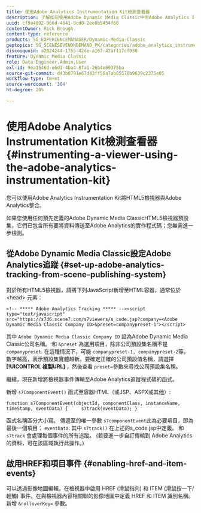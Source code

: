 ```yaml
---
title: 使用Adobe Analytics Instrumentation Kit檢測查看器
description: 了解如何使用Adobe Dynamic Media Classic中的Adobe Analytics Instrumentation Kit檢視器。
uuid: cf9a4002-966d-4641-9cd0-2ee8b5454f60
contentOwner: Rick Brough
content-type: reference
products: SG_EXPERIENCEMANAGER/Dynamic-Media-Classic
geptopics: SG_SCENESEVENONDEMAND_PK/categories/adobe_analytics_instrumentation_kit
discoiquuid: a2824244-1755-42de-a167-42af117cf038
feature: Dynamic Media Classic
role: Data Engineer,Admin,User
exl-id: 9ea1546d-e6d1-4ba4-8fa1-26b4e69375ba
source-git-commit: d43b0791e67d43ff56a7ab85570b9639c2375e05
workflow-type: tm+mt
source-wordcount: '304'
ht-degree: 20%

---
```


# 使用Adobe Analytics Instrumentation Kit檢測查看器{#instrumenting-a-viewer-using-the-adobe-analytics-instrumentation-kit}

您可以使用Adobe Analytics Instrumentation Kit將HTML5檢視器與Adobe Analytics整合。

如果您使用任何預先定義的Adobe Dynamic Media ClassicHTML5檢視器預設集，它們已包含所有要將資料傳送至Adobe Analytics的實作程式碼；您無需進一步檢測。

## 從Adobe Dynamic Media Classic設定Adobe Analytics追蹤 {#set-up-adobe-analytics-tracking-from-scene-publishing-system}

對於所有HTML5檢視器，請將下列JavaScript新增至HTML容器，通常位於 &lt;head> 元素：

```as3
<!-- ***** Adobe Analytics Tracking ***** --><script type="text/javascript" src="https://s7d6.scene7.com/s7viewers/s_code.jsp?company=<Adobe Dynamic Media Classic Company ID>&preset=companypreset-1"></script>
```

其中 `Adobe Dynamic Media Classic Company ID` 設為Adobe Dynamic Media Classic公司名稱。 和 `&preset` 為選用項目，除非公司預設集名稱不是 `companypreset`. 在這種情況下，可能 `companypreset-1, companypreset-2`等。 數字越高，表示預設集實體越新。要確定正確的公司預設值名稱，請選擇 **[!UICONTROL 複製URL]** ，然後查看 `preset=`參數來尋找公司預設集名稱。

繼續，現在新增將檢視器事件傳輸至Adobe Analytics追蹤程式碼的函式。

新增 `s7ComponentEvent()` 函式至容器HTML（或JSP、ASPX或其他）:

```as3
function s7ComponentEvent(objectId, componentClass, instanceName, timeStamp, eventData) {     s7track(eventData); }
```

函式名稱區分大小寫。 傳遞至的唯一參數 `s7componentEvent`此為必要項目，即為最後一個項目： `eventData`. 其中 `s7track()` 在上述的s_code.jsp中定義。 和 `s7track` 會處理每個事件的所有追蹤。 (若要進一步自訂傳輸到 Adobe Analytics 的資料，可在該區域執行此操作。)

## 啟用HREF和項目事件 {#enabling-href-and-item-events}

可以透過影像地圖編輯，在檢視器中啟用 HREF (滑鼠指向) 和 ITEM (滑鼠按一下/輕觸) 事件。在與檢視器內容相關聯的影像地圖中定義 HREF 和 ITEM 識別名稱。新增 `&rolloverKey=` 參數。

